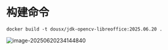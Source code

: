 # 构建命令

```
docker build -t dousx/jdk-opencv-libreoffice:2025.06.20 .
```



![image-20250620234144840](https://cruder-figure-bed.oss-cn-beijing.aliyuncs.com/markdown/2025/06/20/11-41-45-567.png)
